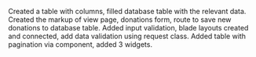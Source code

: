 Created a table with columns, filled database table with the relevant data.
Created the markup of view page, donations form, route to save new donations to database table.
Added input validation, blade layouts created and connected, add data validation using request class.
Added table with pagination via component, added 3 widgets.
